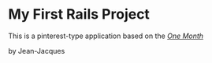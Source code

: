 # My First Rails Project

This is a pinterest-type application based on the [*One Month*](http://onemonthrails.com)

by Jean-Jacques